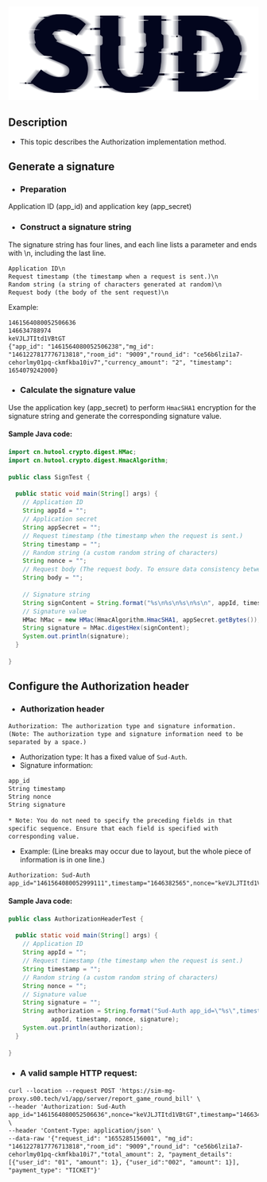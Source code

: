 ﻿#

![SUD](../../Resource/logo.png)

## Description

- This topic describes the Authorization implementation method.

## Generate a signature

- ### Preparation

Application ID (app_id) and application key (app_secret)

- ### Construct a signature string

The signature string has four lines, and each line lists a parameter and ends with \n, including the last line.

```
Application ID\n
Request timestamp (the timestamp when a request is sent.)\n
Random string (a string of characters generated at random)\n
Request body (the body of the sent request)\n
```
Example:
```
1461564080052506636
146634788974
keVJLJTItd1VBtGT
{"app_id": "1461564080052506238","mg_id": "1461227817776713818","room_id": "9009","round_id": "ce56b6lzi1a7-cehorlmy01pq-ckmfkba10iv7","currency_amount": "2", "timestamp": 1654079242000}

```

- ### Calculate the signature value

Use the application key (app_secret) to perform `HmacSHA1` encryption for the signature string and generate the corresponding signature value.

#### Sample Java code:
```java
import cn.hutool.crypto.digest.HMac;
import cn.hutool.crypto.digest.HmacAlgorithm;

public class SignTest {

  public static void main(String[] args) {
    // Application ID
    String appId = "";
    // Application secret
    String appSecret = "";
    // Request timestamp (the timestamp when the request is sent.)
    String timestamp = "";
    // Random string (a custom random string of characters)
    String nonce = "";
    // Request body (The request body. To ensure data consistency between the sender and receiver, we recommend that you perform data validation at the interceptors.)
    String body = "";

    // Signature string
    String signContent = String.format("%s\n%s\n%s\n%s\n", appId, timestamp, nonce, body);
    // Signature value
    HMac hMac = new HMac(HmacAlgorithm.HmacSHA1, appSecret.getBytes());
    String signature = hMac.digestHex(signContent);
    System.out.println(signature);
  }

}
```

## Configure the Authorization header

- ### Authorization header

```
Authorization: The authorization type and signature information. (Note: The authorization type and signature information need to be separated by a space.)
```
- Authorization type: It has a fixed value of `Sud-Auth`.
- Signature information:
```
app_id
String timestamp
String nonce
String signature

* Note: You do not need to specify the preceding fields in that specific sequence. Ensure that each field is specified with corresponding value.
```

- Example: (Line breaks may occur due to layout, but the whole piece of information is in one line.)

```
Authorization: Sud-Auth app_id="1461564080052999111",timestamp="1646382565",nonce="keVJLJTItd1VBtGT",signature="8d6e3c25614278a08b5abe4c205c18adee8437d2"
```

#### Sample Java code:
```java
public class AuthorizationHeaderTest {

  public static void main(String[] args) {
    // Application ID
    String appId = "";
    // Request timestamp (the timestamp when the request is sent.)
    String timestamp = "";
    // Random string (a custom random string of characters)
    String nonce = "";
    // Signature value
    String signature = "";
    String authorization = String.format("Sud-Auth app_id=\"%s\",timestamp=\"%s\",nonce=\"%s\",signature=\"%s\"",
            appId, timestamp, nonce, signature);
    System.out.println(authorization);
  }

}
```

- ### A valid sample HTTP request:

```
curl --location --request POST 'https://sim-mg-proxy.s00.tech/v1/app/server/report_game_round_bill' \
--header 'Authorization: Sud-Auth app_id="1461564080052506636",nonce="keVJLJTItd1VBtGT",timestamp="146634788974",signature="dbe72d35f08182e948c8b92bbcc29ebfb47308d5"' \
--header 'Content-Type: application/json' \
--data-raw '{"request_id": "1655285156001", "mg_id": "1461227817776713818","room_id": "9009","round_id": "ce56b6lzi1a7-cehorlmy01pq-ckmfkba10i7","total_amount": 2, "payment_details": [{"user_id": "01", "amount": 1}, {"user_id":"002", "amount": 1}], "payment_type": "TICKET"}'
```
